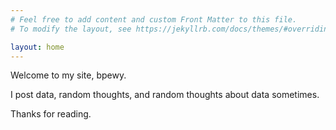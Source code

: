 ```yaml
---
# Feel free to add content and custom Front Matter to this file.
# To modify the layout, see https://jekyllrb.com/docs/themes/#overriding-theme-defaults

layout: home
---
```


Welcome to my site, bpewy.

I post data, random thoughts, and random thoughts about data sometimes.

Thanks for reading.